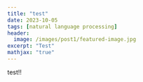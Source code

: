 ```yaml
---
title: "test"
date: 2023-10-05
tags: [natural language processing]
header:
  image: /images/post1/featured-image.jpg
excerpt: "Test"
mathjax: "true"
---
```


test!!